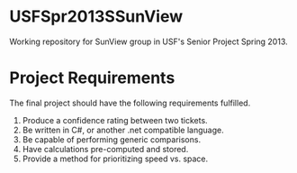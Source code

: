USFSpr2013SSunView
==================

Working repository for SunView group in USF's Senior Project Spring 2013.


Project Requirements
==================
The final project should have the following requirements fulfilled.

1. Produce a confidence rating between two tickets.
2. Be written in C#, or another .net compatible language.
3. Be capable of performing generic comparisons.
4. Have calculations pre-computed and stored.
5. Provide a method for prioritizing speed vs. space.
